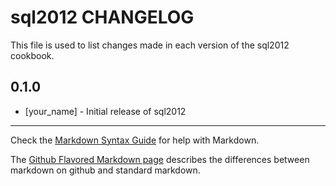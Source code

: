 sql2012 CHANGELOG
=================

This file is used to list changes made in each version of the sql2012 cookbook.

0.1.0
-----
- [your_name] - Initial release of sql2012

- - -
Check the [Markdown Syntax Guide](http://daringfireball.net/projects/markdown/syntax) for help with Markdown.

The [Github Flavored Markdown page](http://github.github.com/github-flavored-markdown/) describes the differences between markdown on github and standard markdown.
